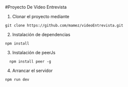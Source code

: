 #Proyecto De Vídeo Entrevista 
1. Clonar el proyecto mediante
```
git clone https://github.com/mamez/videoEntrevista.git
```
2. Instalación de dependencias
```shell
npm install
```
3. Instalación de peerJs
```shell
  npm install peer -g
```
4. Arrancar el servidor
```shell
npm run dev
```